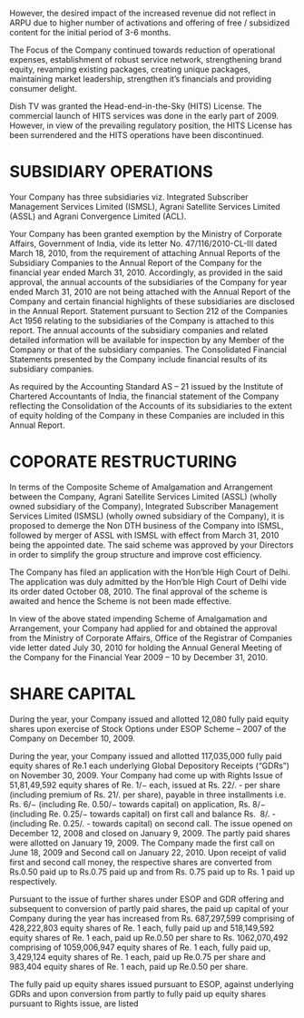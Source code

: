 However, the desired impact of the increased revenue did not reflect in ARPU due to higher number of activations and offering of free / subsidized content for the initial period of 3-6 months.  

The Focus of the Company continued towards reduction of operational expenses, establishment of robust service network, strengthening brand equity, revamping existing packages, creating unique packages, maintaining market leadership, strengthen it’s financials and providing consumer delight.  

Dish TV was granted the Head-end-in-the-Sky (HITS) License. The commercial launch of HITS services was done in the early part of 2009. However, in view of the prevailing regulatory position, the HITS License has been surrendered and the HITS operations have been discontinued.  

# SUBSIDIARY OPERATIONS  

Your Company has three subsidiaries viz. Integrated Subscriber Management Services Limited (ISMSL), Agrani Satellite Services Limited (ASSL) and Agrani Convergence Limited (ACL).  

Your Company has been granted exemption by the Ministry of Corporate Affairs, Government of India, vide its letter No. 47/116/2010-CL-III dated March 18, 2010, from the requirement of attaching Annual Reports of the Subsidiary Companies to the Annual Report of the Company for the financial year ended March 31, 2010. Accordingly, as provided in the said approval, the annual accounts of the subsidiaries of the Company for year ended March 31, 2010 are not being attached with the Annual Report of the Company and certain financial highlights of these subsidiaries are disclosed in the Annual Report. Statement pursuant to Section 212 of the Companies Act 1956 relating to the subsidiaries of the Company is attached to this report. The annual accounts of the subsidiary companies and related detailed information will be available for inspection by any Member of the Company or that of the subsidiary companies. The Consolidated Financial Statements presented by the Company include financial results of its subsidiary companies.  

As required by the Accounting Standard AS – 21 issued by the Institute of Chartered Accountants of India, the financial statement of the Company reflecting the Consolidation of the Accounts of its subsidiaries to the extent of equity holding of the Company in these Companies are included in this Annual Report.  

# COPORATE RESTRUCTURING  

In terms of the Composite Scheme of Amalgamation and Arrangement between the Company, Agrani Satellite Services Limited (ASSL) (wholly owned subsidiary of the Company), Integrated Subscriber Management Services Limited (ISMSL) (wholly owned subsidiary of the Company), it is proposed to demerge the Non DTH business of the Company into ISMSL, followed by merger of ASSL with ISMSL with effect from March 31, 2010 being the appointed date. The said scheme was approved by your Directors in order to simplify the group structure and improve cost efficiency.  

The Company has filed an application with the Hon’ble High Court of Delhi. The application was duly admitted by the Hon’ble High Court of Delhi vide its order dated October 08, 2010. The final approval of the scheme is awaited and hence the Scheme is not been made effective.  

In view of the above stated impending Scheme of Amalgamation and Arrangement, your Company had applied for and obtained the approval from the Ministry of Corporate Affairs, Office of the Registrar of Companies vide letter dated July 30, 2010 for holding the Annual General Meeting of the Company for the Financial Year 2009 – 10 by December 31, 2010.  

# SHARE CAPITAL  

During the year, your Company issued and allotted 12,080 fully paid equity shares upon exercise of Stock Options under ESOP Scheme – 2007 of the Company on December 10, 2009.  

During the year, your Company issued and allotted 117,035,000 fully paid equity shares of Re.1 each underlying Global Depository Receipts (“GDRs”) on November 30, 2009. Your Company had come up with Rights Issue of 51,81,49,592 equity shares of Re. $1 / -$ each, issued at Rs. $2 2 / .$ - per share (including premium of Rs. $2 1 / .$ per share), payable in three installments i.e. Rs. $6 / -$ (including Re. $0 . 5 0 / -$ towards capital) on application, Rs. $8 / -$ (including Re. $0 . 2 5 / -$ towards capital) on first call and balance Rs. $\ 8 / .$ - (including Re. $0 . 2 5 / .$ - towards capital) on second call. The issue opened on December 12, 2008 and closed on January 9, 2009. The partly paid shares were allotted on January 19, 2009. The Company made the first call on June 18, 2009 and Second call on January 22, 2010. Upon receipt of valid first and second call money, the respective shares are converted from Rs.0.50 paid up to Rs.0.75 paid up and from Rs. 0.75 paid up to Rs. 1 paid up respectively.  

Pursuant to the issue of further shares under ESOP and GDR offering and subsequent to conversion of partly paid shares, the paid up capital of your Company during the year has increased from Rs. 687,297,599 comprising of 428,222,803 equity shares of Re. 1 each, fully paid up and 518,149,592 equity shares of Re. 1 each, paid up Re.0.50 per share to Rs. 1062,070,492 comprising of 1059,006,947 equity shares of Re. 1 each, fully paid up, 3,429,124 equity shares of Re. 1 each, paid up Re.0.75 per share and 983,404 equity shares of Re. 1 each, paid up Re.0.50 per share.  

The fully paid up equity shares issued pursuant to ESOP, against underlying GDRs and upon conversion from partly to fully paid up equity shares pursuant to Rights issue, are listed  